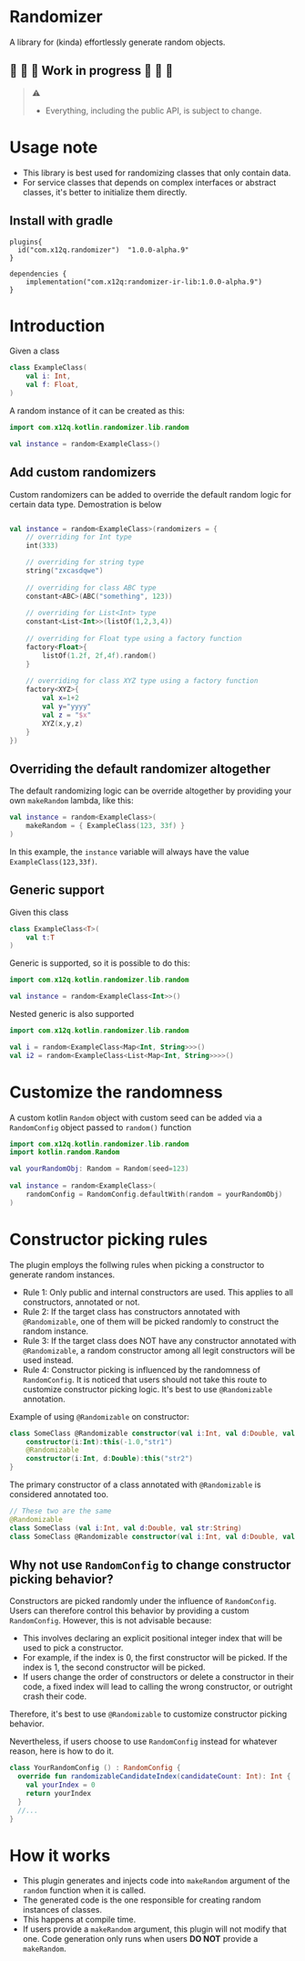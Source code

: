 # Randomizer

A library for (kinda) effortlessly generate random objects. 

## :construction: :construction: :construction: Work in progress :construction: :construction: :construction: 
  
> :warning:
> - Everything, including the public API, is subject to change.


# Usage note
- This library is best used for randomizing classes that only contain data.
- For service classes that depends on complex interfaces or abstract classes, it's better to initialize them directly.


## Install with gradle
```
plugins{
  id("com.x12q.randomizer")  "1.0.0-alpha.9"
}

dependencies {
    implementation("com.x12q:randomizer-ir-lib:1.0.0-alpha.9")
}
```


# Introduction

Given a class 

```kotlin
class ExampleClass(
    val i: Int,
    val f: Float,
)
```

A random instance of it can be created as this:

```kotlin
import com.x12q.kotlin.randomizer.lib.random

val instance = random<ExampleClass>()
```

## Add custom randomizers

Custom randomizers can be added to override the default random logic for certain data type. Demostration is below

```kotlin

val instance = random<ExampleClass>(randomizers = {
    // overriding for Int type
    int(333)

    // overriding for string type
    string("zxcasdqwe")
    
    // overriding for class ABC type
    constant<ABC>(ABC("something", 123))
    
    // overriding for List<Int> type
    constant<List<Int>>(listOf(1,2,3,4))
    
    // overriding for Float type using a factory function
    factory<Float>{
        listOf(1.2f, 2f,4f).random()
    }
    
    // overriding for class XYZ type using a factory function
    factory<XYZ>{
        val x=1+2
        val y="yyyy"
        val z = "$x"
        XYZ(x,y,z)
    }
})
```

## Overriding the default randomizer altogether
The default randomizing logic can be override altogether by providing your own `makeRandom` lambda, like this:

```kotlin
val instance = random<ExampleClass>(
    makeRandom = { ExampleClass(123, 33f) }
)
```

In this example, the `instance` variable will always have the value `ExampleClass(123,33f)`.


## Generic support

Given this class
```kotlin
class ExampleClass<T>(
    val t:T
)
```

Generic is supported, so it is possible to do this:

```kotlin
import com.x12q.kotlin.randomizer.lib.random

val instance = random<ExampleClass<Int>>()
```

Nested generic is also supported

```kotlin
import com.x12q.kotlin.randomizer.lib.random

val i = random<ExampleClass<Map<Int, String>>>()
val i2 = random<ExampleClass<List<Map<Int, String>>>>()
```

# Customize the randomness

A custom kotlin `Random` object with custom seed can be added via a `RandomConfig` object passed to `random()` function

```kotlin
import com.x12q.kotlin.randomizer.lib.random
import kotlin.random.Random

val yourRandomObj: Random = Random(seed=123)
        
val instance = random<ExampleClass>(
    randomConfig = RandomConfig.defaultWith(random = yourRandomObj)
)
```
# Constructor picking rules

The plugin employs the follwing rules when picking a constructor to generate random instances.

- Rule 1: Only public and internal constructors are used. This applies to all constructors, annotated or not.
- Rule 2: If the target class has constructors annotated with `@Randomizable`, one of them will be picked randomly to construct the random instance.
- Rule 3: If the target class does NOT have any constructor annotated with `@Randomizable`, a random constructor among all legit constructors will be used instead.
- Rule 4: Constructor picking is influenced by the randomness of `RandomConfig`. It is noticed that users should not take this route to customize constructor picking logic. It's best to use `@Randomizable` annotation.

Example of using `@Randomizable` on constructor:

```kotlin
class SomeClass @Randomizable constructor(val i:Int, val d:Double, val str:String){
    constructor(i:Int):this(-1.0,"str1")
    @Randomizable
    constructor(i:Int, d:Double):this("str2")
}
```
The primary constructor of a class annotated with `@Randomizable` is considered annotated too. 

```kotlin
// These two are the same
@Randomizable
class SomeClass (val i:Int, val d:Double, val str:String)
class SomeClass @Randomizable constructor(val i:Int, val d:Double, val str:String)
```

## Why not use `RandomConfig` to change constructor picking behavior?

Constructors are picked randomly under the influence of `RandomConfig`. Users can therefore control this behavior by providing a custom `RandomConfig`. However, this is not advisable because:
  - This involves declaring an explicit positional integer index that will be used to pick a constructor. 
  - For example, if the index is 0, the first constructor will be picked. If the index is 1, the second constructor will be picked.
  - If users change the order of constructors or delete a constructor in their code, a fixed index will lead to calling the wrong constructor, or outright crash their code.

Therefore, it's best to use `@Randomizable` to customize constructor picking behavior. 

Nevertheless, if users choose to use `RandomConfig` instead for whatever reason, here is how to do it.

```kotlin
class YourRandomConfig () : RandomConfig {
  override fun randomizableCandidateIndex(candidateCount: Int): Int {
    val yourIndex = 0
    return yourIndex
  }
  //...
}
```



# How it works
- This plugin generates and injects code into `makeRandom` argument of the `random` function when it is called.
- The generated code is the one responsible for creating random instances of classes.
- This happens at compile time.
- If users provide a `makeRandom` argument, this plugin will not modify that one. Code generation only runs when users __DO NOT__ provide a `makeRandom`.
